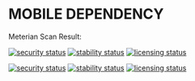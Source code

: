 # MOBILE DEPENDENCY 

Meterian Scan Result: <br>

[![security status](https://www.meterian.com/badge/pb/15c4262e-a773-42d5-ad38-40e51dae158f/security?branch=main)](https://www.meterian.com/projects/?pid=15c4262e-a773-42d5-ad38-40e51dae158f)
[![stability status](https://www.meterian.com/badge/pb/15c4262e-a773-42d5-ad38-40e51dae158f/stability?branch=main)](https://www.meterian.com/projects/?pid=15c4262e-a773-42d5-ad38-40e51dae158f)
[![licensing status](https://www.meterian.com/badge/pb/15c4262e-a773-42d5-ad38-40e51dae158f/licensing?branch=main)](https://www.meterian.com/projects/?pid=15c4262e-a773-42d5-ad38-40e51dae158f)


[![security status](https://www.meterian.com/badge/gh/roggiedc/RN/security)](https://www.meterian.com/report/gh/roggiedc/RN)
[![stability status](https://www.meterian.com/badge/gh/roggiedc/RN/stability)](https://www.meterian.com/report/gh/roggiedc/RN)
[![licensing status](https://www.meterian.com/badge/gh/roggiedc/RN/licensing)](https://www.meterian.com/report/gh/roggiedc/RN)
